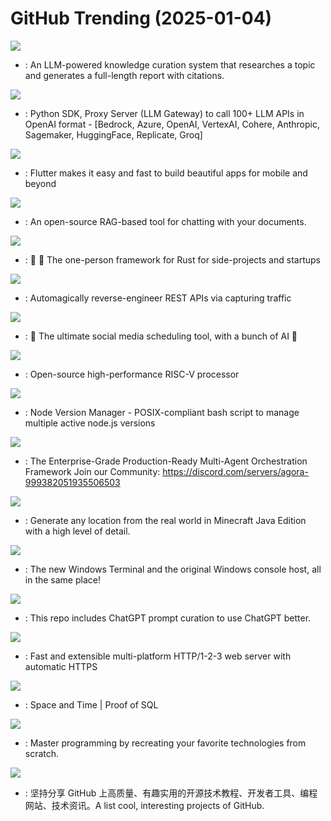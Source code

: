 # GitHub Trending (2025-01-04)

![](https://img.shields.io/badge/Python-New%201-green?style=flat-square&logo=appveyor)
- [](https://github.comundefined): An LLM-powered knowledge curation system that researches a topic and generates a full-length report with citations.

![](https://img.shields.io/badge/Python-New%2037-green?style=flat-square&logo=appveyor)
- [](https://github.comundefined): Python SDK, Proxy Server (LLM Gateway) to call 100+ LLM APIs in OpenAI format - [Bedrock, Azure, OpenAI, VertexAI, Cohere, Anthropic, Sagemaker, HuggingFace, Replicate, Groq]

![](https://img.shields.io/badge/Dart-New%2077-green?style=flat-square&logo=appveyor)
- [](https://github.comundefined): Flutter makes it easy and fast to build beautiful apps for mobile and beyond

![](https://img.shields.io/badge/Python-New%20317-green?style=flat-square&logo=appveyor)
- [](https://github.comundefined): An open-source RAG-based tool for chatting with your documents.

![](https://img.shields.io/badge/Rust-New%20199-green?style=flat-square&logo=appveyor)
- [](https://github.comundefined): 🚂 🦀 The one-person framework for Rust for side-projects and startups

![](https://img.shields.io/badge/HTML-New%20479-green?style=flat-square&logo=appveyor)
- [](https://github.comundefined): Automagically reverse-engineer REST APIs via capturing traffic

![](https://img.shields.io/badge/TypeScript-New%20322-green?style=flat-square&logo=appveyor)
- [](https://github.comundefined): 📨 The ultimate social media scheduling tool, with a bunch of AI 🤖

![](https://img.shields.io/badge/Scala-New%20228-green?style=flat-square&logo=appveyor)
- [](https://github.comundefined): Open-source high-performance RISC-V processor

![](https://img.shields.io/badge/Shell-New%2081-green?style=flat-square&logo=appveyor)
- [](https://github.comundefined): Node Version Manager - POSIX-compliant bash script to manage multiple active node.js versions

![](https://img.shields.io/badge/Python-New%2059-green?style=flat-square&logo=appveyor)
- [](https://github.comundefined): The Enterprise-Grade Production-Ready Multi-Agent Orchestration Framework Join our Community: https://discord.com/servers/agora-999382051935506503

![](https://img.shields.io/badge/Rust-New%20507-green?style=flat-square&logo=appveyor)
- [](https://github.comundefined): Generate any location from the real world in Minecraft Java Edition with a high level of detail.

![](https://img.shields.io/badge/C%2B%2B-New%2035-green?style=flat-square&logo=appveyor)
- [](https://github.comundefined): The new Windows Terminal and the original Windows console host, all in the same place!

![](https://img.shields.io/badge/HTML-New%20312-green?style=flat-square&logo=appveyor)
- [](https://github.comundefined): This repo includes ChatGPT prompt curation to use ChatGPT better.

![](https://img.shields.io/badge/Go-New%20260-green?style=flat-square&logo=appveyor)
- [](https://github.comundefined): Fast and extensible multi-platform HTTP/1-2-3 web server with automatic HTTPS

![](https://img.shields.io/badge/Rust-New%20180-green?style=flat-square&logo=appveyor)
- [](https://github.comundefined): Space and Time | Proof of SQL

![](https://img.shields.io/badge/Markdown-New%20664-green?style=flat-square&logo=appveyor)
- [](https://github.comundefined): Master programming by recreating your favorite technologies from scratch.

![](https://img.shields.io/badge/none-New%2064-green?style=flat-square&logo=appveyor)
- [](https://github.comundefined): 坚持分享 GitHub 上高质量、有趣实用的开源技术教程、开发者工具、编程网站、技术资讯。A list cool, interesting projects of GitHub.

